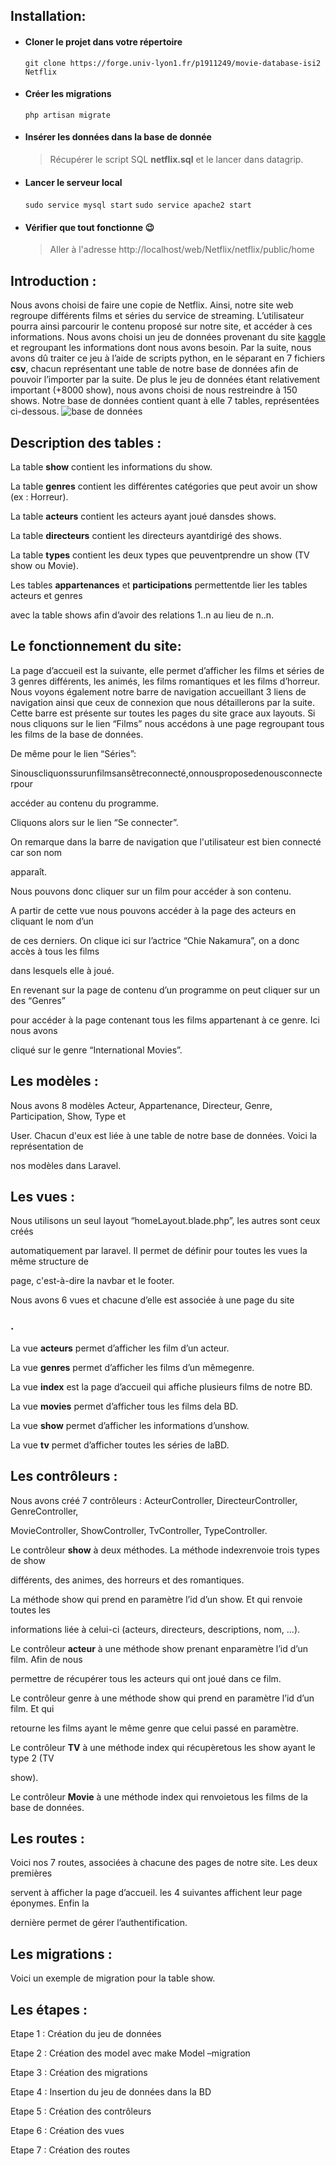 
## Installation:

* #### Cloner le projet dans votre répertoire
	`git clone https://forge.univ-lyon1.fr/p1911249/movie-database-isi2 Netflix`
* #### Créer les migrations
	`php artisan migrate`
* #### Insérer les données dans la base de donnée
	> Récupérer le script SQL **netflix.sql** et le lancer dans datagrip.
* #### Lancer le serveur local
	`sudo service mysql start`
	`sudo service apache2 start`
* #### Vérifier que tout fonctionne 😉
	> Aller à l'adresse http://localhost/web/Netflix/netflix/public/home
  
    
    
## Introduction :


Nous avons choisi de faire une copie de Netflix. Ainsi, notre site web regroupe différents films et séries du service de streaming. L’utilisateur pourra ainsi parcourir le contenu proposé sur notre site, et accéder à ces informations.
Nous avons choisi un jeu de données provenant du site [kaggle](https://www.kaggle.com/datasets/shivamb/netflix-shows) et regroupant les informations dont nous avons besoin. Par la suite, nous avons dû traiter ce jeu à l’aide de scripts python, en le séparant en 7 fichiers **csv**, chacun représentant une table de notre base de données afin de pouvoir l’importer par la suite. De plus le jeu de données étant relativement important (+8000 show), nous avons choisi de nous restreindre à 150 shows.
Notre base de données contient quant à elle 7 tables, représentées ci-dessous.
![base de données](resources/tables.png)

## Description des tables :

  

La table **show** contient les informations du show.

La table **genres** contient les différentes catégories que peut avoir un show (ex : Horreur).

La table **acteurs** contient les acteurs ayant joué dansdes shows.

La table **directeurs** contient les directeurs ayantdirigé des shows.

La table **types** contient les deux types que peuventprendre un show (TV show ou Movie).

Les tables **appartenances** et **participations** permettentde lier les tables acteurs et genres

avec la table shows afin d’avoir des relations 1..n au lieu de n..n.

  

## Le fonctionnement du site:

  

La page d’accueil est la suivante, elle permet d’afficher les films et séries de 3 genres différents, les animés, les films romantiques et les films d’horreur. Nous voyons également notre barre de navigation accueillant 3 liens de navigation ainsi que ceux de connexion que nous détaillerons par la suite. Cette barre est présente sur toutes les pages du site grace aux layouts. Si nous cliquons sur le lien “Films” nous accédons à une page regroupant tous les films de la base de données.
  

De même pour le lien “Séries”:

  

Sinouscliquonssurunfilmsansêtreconnecté,onnousproposedenousconnecterpour

accéder au contenu du programme.

  

Cliquons alors sur le lien “Se connecter”.

  
  

On remarque dans la barre de navigation que l'utilisateur est bien connecté car son nom

apparaît.

  

Nous pouvons donc cliquer sur un film pour accéder à son contenu.

  

A partir de cette vue nous pouvons accéder à la page des acteurs en cliquant le nom d’un

de ces derniers. On clique ici sur l’actrice “Chie Nakamura”, on a donc accès à tous les films

dans lesquels elle à joué.

  
  

En revenant sur la page de contenu d’un programme on peut cliquer sur un des “Genres”

pour accéder à la page contenant tous les films appartenant à ce genre. Ici nous avons

cliqué sur le genre “International Movies”.

  
  

## Les modèles :

  

Nous avons 8 modèles Acteur, Appartenance, Directeur, Genre, Participation, Show, Type et

User. Chacun d'eux est liée à une table de notre base de données. Voici la représentation de

nos modèles dans Laravel.

  

## Les vues :

  

Nous utilisons un seul layout “homeLayout.blade.php”, les autres sont ceux créés

automatiquement par laravel. Il permet de définir pour toutes les vues la même structure de

page, c'est-à-dire la navbar et le footer.

  

Nous avons 6 vues et chacune d’elle est associée à une page du site

  

### .

  

La vue **acteurs** permet d’afficher les film d’un acteur.

La vue **genres** permet d’afficher les films d’un mêmegenre.

  
  

La vue **index** est la page d’accueil qui affiche plusieurs films de notre BD.

La vue **movies** permet d’afficher tous les films dela BD.

La vue **show** permet d’afficher les informations d’unshow.

La vue **tv** permet d’afficher toutes les séries de laBD.

  

## Les contrôleurs :

  

Nous avons créé 7 contrôleurs : ActeurController, DirecteurController, GenreController,

MovieController, ShowController, TvController, TypeController.

  

Le contrôleur **show** à deux méthodes. La méthode indexrenvoie trois types de show

différents, des animes, des horreurs et des romantiques.

  
  

La méthode show qui prend en paramètre l’id d’un show. Et qui renvoie toutes les

informations liée à celui-ci (acteurs, directeurs, descriptions, nom, ...).

  

Le contrôleur **acteur** à une méthode show prenant enparamètre l’id d’un film. Afin de nous

permettre de récupérer tous les acteurs qui ont joué dans ce film.

  

Le contrôleur genre à une méthode show qui prend en paramètre l’id d’un film. Et qui

retourne les films ayant le même genre que celui passé en paramètre.

  
  

Le contrôleur **TV** à une méthode index qui récupèretous les show ayant le type 2 (TV

show).

  

Le contrôleur **Movie** à une méthode index qui renvoietous les films de la base de données.

  
  

## Les routes :

  

Voici nos 7 routes, associées à chacune des pages de notre site. Les deux premières

servent à afficher la page d’accueil. les 4 suivantes affichent leur page éponymes. Enfin la

dernière permet de gérer l’authentification.

  

## Les migrations :

  

Voici un exemple de migration pour la table show.

  
  

## Les étapes :

  

Etape 1 : Création du jeu de données

Etape 2 : Création des model avec make Model –migration

Etape 3 : Création des migrations

Etape 4 : Insertion du jeu de données dans la BD

Etape 5 : Création des contrôleurs

Etape 6 : Création des vues

Etape 7 : Création des routes